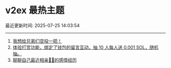 # v2ex 最热主题

最近更新时间: 2025-07-25 14:03:54

--- 
1. [我想给兄弟们空投一把！](https://www.v2ex.com/t/1147542) 
2. [体验打赏功能，绑定了钱包的留言互动，抽 10 人每人送 0.001 SOL，随机抽。](https://www.v2ex.com/t/1147547) 
3. [聊聊自己最近相亲🐢🐢的感情经历](https://www.v2ex.com/t/1147566) 
